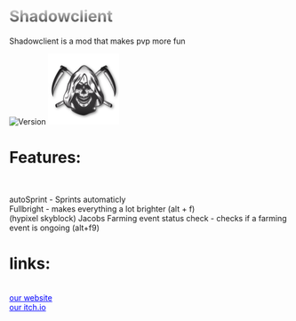 <h1 style="background: -webkit-linear-gradient(#eee, #333);  -webkit-background-clip: text;-webkit-text-fill-color: transparent;">Shadowclient</h1>
<p>Shadowclient is a mod that makes pvp more fun</p>
<img src="https://img.shields.io/badge/version-1.0-green" alt="Version"></img>
<img width="128px" height="128px" src="logo.png" alt="Version"></img>
<h1>Features:</h1><br>
<p>
autoSprint - Sprints automaticly
<br>
Fullbright - makes everything a lot brighter (alt + f)
<br>
(hypixel skyblock) Jacobs Farming event status check - checks if a farming event is ongoing (alt+f9)
</p>
<h1>links:</h1><br>
<a href="http://shadowstudios.rf.gd/" style="color: blue;">our website</a><br>
<a href="https://shadowdevhere.itch.io/" style="color: blue;">our itch.io</a>
